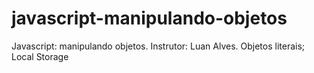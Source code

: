 # javascript-manipulando-objetos
Javascript: manipulando objetos. Instrutor: Luan Alves. Objetos literais; Local Storage
